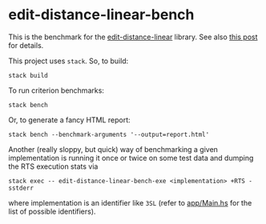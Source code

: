 # edit-distance-linear-bench

This is the benchmark for the [edit-distance-linear](https://github.com/0xd34df00d/edit-distance-linear) library.
See also [this post](https://0xd34df00d.me/posts/2020/01/fast-edit-distance.html) for details.

This project uses `stack`. So, to build:
```shell
stack build
```

To run criterion benchmarks:
```shell
stack bench
```
Or, to generate a fancy HTML report:
```shell
stack bench --benchmark-arguments '--output=report.html'
```

Another (really sloppy, but quick) way of benchmarking a given implementation is running it once or twice on some test data and dumping the RTS execution stats via
```shell
stack exec -- edit-distance-linear-bench-exe <implementation> +RTS -sstderr
```
where implementation is an identifier like `3SL` (refer to [app/Main.hs](app/Main.hs) for the list of possible identifiers).
